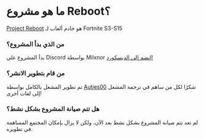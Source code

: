 # ما هو مشروع Reboot؟
[Project Reboot](https://github.com/Milxnor/Project-Reboot-3.0) هو خادم ألعاب لـ Fortnite S3-S15

### من الذي بدأ المشروع؟
بدأ المشروع على Discord بواسطة Milxnor
[انضم إلى الديسكورد!](https://discord.gg/reboot)

### من قام بتطوير الانشر؟
تم تطوير المشغل بالكامل بواسطة [Auties00](https://github.com/Auties00/reboot_launcher)
شكرًا لكل من ساهم في ترجمة المشغل إلى لغات أخرى!

### هل تتم صيانة المشروع بشكل نشط؟
لم تعد تتم صيانة المشروع بشكل نشط بعد الآن، ولكن لا يزال بإمكان المجتمع المساهمة في تطويره.